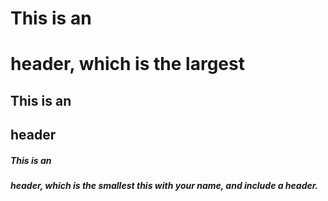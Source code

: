 # This is an <h1> header, which is the largest

## This is an <h2> header

##### This is an <h5> header, which is the smallest this with your name, and include a header.
